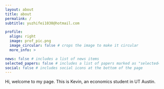 ```yaml
---
layout: about
title: about
permalink: /
subtitle: yuzhifei1030@hotmail.com

profile:
  align: right
  image: prof_pic.png
  image_circular: false # crops the image to make it circular
  more_info: >

news: false # includes a list of news items
selected_papers: false # includes a list of papers marked as "selected={true}"
social: false # includes social icons at the bottom of the page
---
```


Hi, welcome to my page. This is Kevin, an economics student in UT Austin. 
